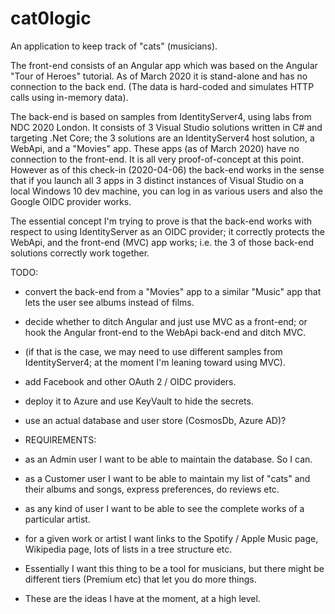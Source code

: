 # cat0logic
An application to keep track of "cats" (musicians).

The front-end consists of an Angular app which was based on the Angular "Tour of Heroes" tutorial.  As of March 2020 it is stand-alone and has no connection to the back end.  (The data is hard-coded and simulates HTTP calls using in-memory data).

The back-end is based on samples from IdentityServer4, using labs from NDC 2020 London.  It consists of 3 Visual Studio solutions written in C# and targeting .Net Core; the 3 solutions are an IdentityServer4 host solution, a WebApi, and a "Movies" app.  These apps (as of March 2020) have no connection to the front-end.  It is all very proof-of-concept at this point.  However as of this check-in (2020-04-06) the back-end works in the sense that if you launch all 3 apps in 3 distinct instances of Visual Studio on a local Windows 10 dev machine, you can log in as various users and also the Google OIDC provider works.

The essential concept I'm trying to prove is that the back-end works with respect to using IdentityServer as an OIDC provider; it correctly protects the WebApi, and the front-end (MVC) app works; i.e. the 3 of those back-end solutions correctly work together.

TODO:

- convert the back-end from a "Movies" app to a similar "Music" app that lets the user see albums instead of films.
- decide whether to ditch Angular and just use MVC as a front-end; or hook the Angular front-end to the WebApi back-end and ditch MVC.
- (if that is the case, we may need to use different samples from IdentityServer4; at the moment I'm leaning toward using MVC).
- add Facebook and other OAuth 2 / OIDC providers.
- deploy it to Azure and use KeyVault to hide the secrets.
- use an actual database and user store (CosmosDb, Azure AD)?

- REQUIREMENTS:

- as an Admin user I want to be able to maintain the database.  So I can.
- as a Customer user I want to be able to maintain my list of "cats" and their albums and songs, express preferences, do reviews etc.
- as any kind of user I want to be able to see the complete works of a particular artist.
- for a given work or artist I want links to the Spotify / Apple Music page, Wikipedia page, lots of lists in a tree structure etc.
- Essentially I want this thing to be a tool for musicians, but there might be different tiers (Premium etc) that let you do more things.
- These are the ideas I have at the moment, at a high level.




